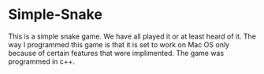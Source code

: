 # Simple-Snake
This is a simple snake game. We have all played it or at least heard of it. 
The way I programmed this game is that it is set to work on Mac OS only because of certain features that were implimented.
The game was programmed in c++.
